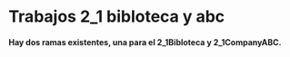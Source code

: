 # Trabajos 2_1 bibloteca y abc
#### Hay dos ramas existentes, una para el 2_1Bibloteca y 2_1CompanyABC.
